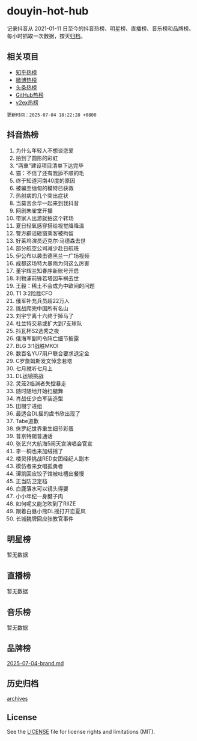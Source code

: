 # douyin-hot-hub

记录抖音从 2021-01-11 日至今的抖音热榜、明星榜、直播榜、音乐榜和品牌榜。每小时抓取一次数据，按天[归档](archives)。

## 相关项目

- [知乎热榜](https://github.com/lonnyzhang423/zhihu-hot-hub)
- [微博热榜](https://github.com/lonnyzhang423/weibo-hot-hub)
- [头条热榜](https://github.com/lonnyzhang423/toutiao-hot-hub)
- [GitHub热榜](https://github.com/lonnyzhang423/github-hot-hub)
- [v2ex热榜](https://github.com/lonnyzhang423/v2ex-hot-hub)


`更新时间：2025-07-04 18:22:28 +0800`

## 抖音热榜

1. 为什么年轻人不想谈恋爱
1. 拍到了圆形的彩虹
1. “两重”建设项目清单下达完毕
1. 猫：不信了还有我舔不顺的毛
1. 终于知道河南40度的原因
1. 被骗至缅甸的模特已获救
1. 热射病的几个突出症状
1. 当莫言余华一起来到我抖音
1. 网剧朱雀堂开播
1. 带家人出游就拍这个转场
1. 夏日轻氧感穿搭给视觉降降温
1. 警方辟谣砸窗乘客被拘留
1. 好莱坞演员迈克尔·马德森去世
1. 部分航空公司减少赴日航班
1. 伊公布以袭击德黑兰一广场视频
1. 成都这场特大暴雨为何这么厉害
1. 董宇辉兰知春序新账号开启
1. 利物浦前锋若塔因车祸去世
1. 王毅：稀土不会成为中欧间的问题
1. T1 3:2险胜CFO
1. 俄军补充兵员超22万人
1. 挑战爬完中国所有名山
1. 刘宇宁离十六终于掉马了
1. 杜兰特交易或扩大到7支球队
1. 抖瓦杯S2选秀之夜
1. 俄海军副司令阵亡细节披露
1. BLG 3:1战胜MKOI
1. 数百名YU7用户联合要求退定金
1. C罗詹姆斯发文悼念若塔
1. 七月就听七月上
1. DL运镜挑战
1. 灵笼2临渊者失控暴走
1. 随时随地开始扫腿舞
1. 肖战任少白军装造型
1. 田栩宁进组
1. 最适合DL摇的虞书欣出现了
1. Tabe道歉
1. 侏罗纪世界重生细节彩蛋
1. 普京特朗普通话
1. 张艺兴大航海5闹天宫演唱会官宣
1. 李一桐也来加绒摇了
1. 楼炅择挑战RED女团经纪人副本
1. 模仿者来女唱孤勇者
1. 谭凯回应饺子馆被吐槽出餐慢
1. 正当防卫定档
1. 白鹿落水可以镜头得要
1. 小小年纪一身腱子肉
1. 如何呢又能怎吹到了RIIZE
1. 跟着白昼小熊DL摇打开恋夏风
1. 长城魏牌回应张教官事件

## 明星榜

暂无数据

## 直播榜

暂无数据

## 音乐榜

暂无数据

## 品牌榜

[2025-07-04-brand.md](archives/2025-07-04-brand.md)

## 历史归档

[archives](archives)

## License

See the [LICENSE](LICENSE) file for license rights and limitations (MIT).
